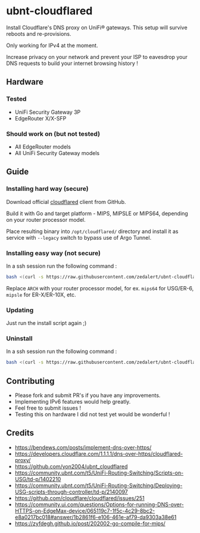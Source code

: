 # ubnt-cloudflared
Install Cloudflare's DNS proxy on UniFi® gateways. This setup will survive reboots and re-provisions.

Only working for IPv4 at the moment.

Increase privacy on your network and prevent your ISP to eavesdrop your DNS requests to build your internet browsing history !

## Hardware
### Tested
* UniFi Security Gateway 3P
* EdgeRouter X/X-SFP

### Should work on (but not tested)
* All EdgeRouter models
* All UniFi Security Gateway models

## Guide
### Installing hard way (secure)
Download official [cloudflared](https://github.com/cloudflare/cloudflared/) client from GitHub.

Build it with Go and target platform - MIPS, MIPSLE or MIPS64, depending on your router processor model.

Place resulting binary into `/opt/cloudflared/` directory and install it as service with `--legacy` switch to bypass use of Argo Tunnel.

### Installing easy way (not secure)
In a ssh session run the following command :
```sh
bash <(curl -s https://raw.githubusercontent.com/zedalert/ubnt-cloudflared/master/install.sh) ARCH
```
Replace `ARCH` with your router processor model, for ex. `mips64` for USG/ER-6, `mipsle` for ER-X/ER-10X, etc.

### Updating
Just run the install script again ;)

### Uninstall
In a ssh session run the following command :
```sh
bash <(curl -s https://raw.githubusercontent.com/zedalert/ubnt-cloudflared/master/uninstall.sh)
```

## Contributing
* Please fork and submit PR's if you have any improvements.
* Implementing IPv6 features would help greatly.
* Feel free to submit issues !
* Testing this on hardware I did not test yet would be wonderful !

## Credits
* https://bendews.com/posts/implement-dns-over-https/
* https://developers.cloudflare.com/1.1.1.1/dns-over-https/cloudflared-proxy/
* https://github.com/yon2004/ubnt_cloudflared
* https://community.ubnt.com/t5/UniFi-Routing-Switching/Scripts-on-USG/td-p/1402210
* https://community.ubnt.com/t5/UniFi-Routing-Switching/Deploying-USG-scripts-through-controller/td-p/2140097
* https://github.com/cloudflare/cloudflared/issues/251
* https://community.ui.com/questions/Options-for-running-DNS-over-HTTPS-on-EdgeMax-device/065119c7-1f5c-4c29-8bc2-e8a0217bc018#answer/1b2861f6-e106-461e-af79-da9303a38e61
* https://zyfdegh.github.io/post/202002-go-compile-for-mips/
